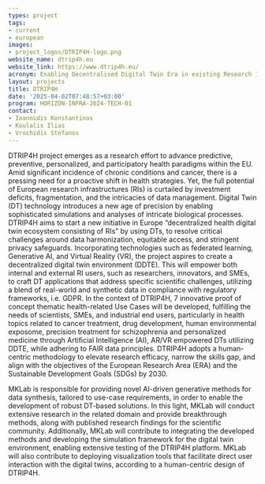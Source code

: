 ```yaml
---
types: project
tags: 
- current
- european
images:
- project_logos/DTRIP4H-logo.png
website_name: dtrip4h.eu
website_link: https://www.dtrip4h.eu/
acronym: Enabling Decentralised Digital Twin Era in existing Research Infrastructures for Predictive, Preventive, Personalised, and Participatory Health
layout: projects
title: DTRIP4H
date: '2025-04-02T07:48:57+03:00'
program: HORIZON-INFRA-2024-TECH-01 
contact:
- Ioannidis Konstantinos
- Koulalis Ilias
- Vrochidis Stefanos
---
```

<p>
DTRIP4H project emerges as a research effort to advance predictive, preventive, personalized, and participatory health paradigms within the EU. Amid significant incidence of chronic conditions and cancer, there is a pressing need for a proactive shift in health strategies. Yet, the full potential of European research infrastructures (RIs) is curtailed by investment deficits, fragmentation, and the intricacies of data management. Digital Twin (DT) technology introduces a new age of precision by enabling sophisticated simulations and analyses of intricate biological processes. DTRIP4H aims to start a new initiative in Europe “decentralized health digital twin ecosystem consisting of RIs” by using DTs, to resolve critical challenges around data harmonization, equitable access, and stringent privacy safeguards. Incorporating technologies such as federated learning, Generative AI, and Virtual Reality (VR), the project aspires to create a decentralized digital twin environment (DDTE). This will empower both internal and external RI users, such as researchers, innovators, and SMEs, to craft DT applications that address specific scientific challenges, utilizing a blend of real-world and synthetic data in compliance with regulatory frameworks, i.e. GDPR. In the context of DTRIP4H, 7 innovative proof of concept thematic health-related Use Cases will be developed, fulfilling the needs of scientists, SMEs, and industrial end users, particularly in health topics related to cancer treatment, drug development, human environmental exposome, precision treatment for schizophrenia and personalized medicine through Artificial Intelligence (AI), AR/VR empowered DTs utilizing DDTE, while adhering to FAIR data principles. DTRIP4H adopts a human-centric methodology to elevate research efficacy, narrow the skills gap, and align with the objectives of the European Research Area (ERA) and the Sustainable Development Goals (SDGs) by 2030.
</p>
<p>
MKLab is responsible for providing novel AI-driven generative methods for data synthesis, tailored to use-case requirements, in order to enable the development of robust DT-based solutions. In this light, MKLab will conduct extensive research in the related domain and provide breakthrough methods, along with published research findings for the scientific community. Additionally, MKLab will contribute to integrating the developed methods and developing the simulation framework for the digital twin environment, enabling extensive testing of the DTRIP4H platform. MKLab will also contribute to deploying visualization tools that facilitate direct user interaction with the digital twins, according to a human-centric design of DTRIP4H.
</p>